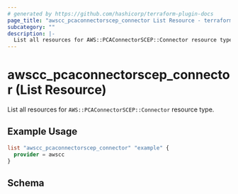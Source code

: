 ```yaml
---
# generated by https://github.com/hashicorp/terraform-plugin-docs
page_title: "awscc_pcaconnectorscep_connector List Resource - terraform-provider-awscc"
subcategory: ""
description: |-
  List all resources for AWS::PCAConnectorSCEP::Connector resource type.
---
```


# awscc_pcaconnectorscep_connector (List Resource)

List all resources for `AWS::PCAConnectorSCEP::Connector` resource type.

## Example Usage

```terraform
list "awscc_pcaconnectorscep_connector" "example" {
  provider = awscc
}
```

<!-- schema generated by tfplugindocs -->
## Schema
